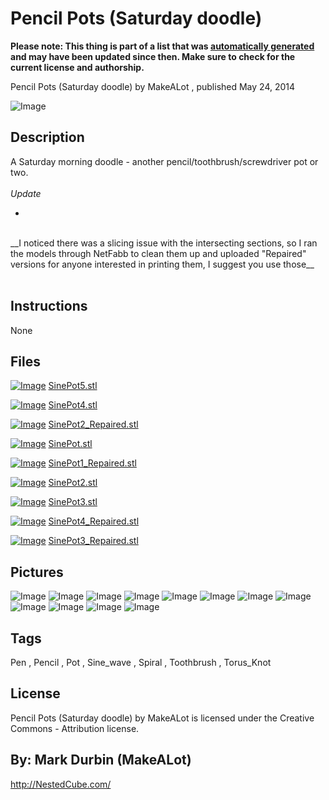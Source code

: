Pencil Pots (Saturday doodle)
===============
**Please note: This thing is part of a list that was [automatically generated](https://github.com/carlosgs/export-things) and may have been updated since then. Make sure to check for the current license and authorship.**  

Pencil Pots (Saturday doodle)  by MakeALot , published May 24, 2014

![Image](img/SinePot_display_large.jpg)

Description
--------
A Saturday morning doodle - another pencil/toothbrush/screwdriver pot or two.  <br />
<br />
*Update*  <br />
-  <br />
<br />
__I noticed there was a slicing issue with the intersecting sections, so I ran the models through NetFabb to clean them up and uploaded "Repaired" versions for anyone interested in printing them, I suggest you use those__  <br />
<br />

Instructions
--------
None

Files
--------
[![Image](img/SinePot5_preview_tinycard.jpg)](SinePot5.stl)
 [ SinePot5.stl](SinePot5.stl)  

[![Image](img/SinePot4_preview_tinycard.jpg)](SinePot4.stl)
 [ SinePot4.stl](SinePot4.stl)  

[![Image](img/SinePot2_Repaired_preview_tinycard.jpg)](SinePot2_Repaired.stl)
 [ SinePot2_Repaired.stl](SinePot2_Repaired.stl)  

[![Image](img/SinePot_preview_tinycard.jpg)](SinePot.stl)
 [ SinePot.stl](SinePot.stl)  

[![Image](img/SinePot1_Repaired_preview_tinycard.jpg)](SinePot1_Repaired.stl)
 [ SinePot1_Repaired.stl](SinePot1_Repaired.stl)  

[![Image](img/SinePot2_preview_tinycard.jpg)](SinePot2.stl)
 [ SinePot2.stl](SinePot2.stl)  

[![Image](img/SinePot3_preview_tinycard.jpg)](SinePot3.stl)
 [ SinePot3.stl](SinePot3.stl)  

[![Image](img/SinePot4_Repaired_preview_tinycard.jpg)](SinePot4_Repaired.stl)
 [ SinePot4_Repaired.stl](SinePot4_Repaired.stl)  

[![Image](img/SinePot3_Repaired_preview_tinycard.jpg)](SinePot3_Repaired.stl)
 [ SinePot3_Repaired.stl](SinePot3_Repaired.stl)  



Pictures
--------
![Image](img/SinePots_011_display_large.jpg)
![Image](img/SinePot1_display_large.jpg)
![Image](img/SinePot2_001_display_large.jpg)
![Image](img/SinePot5_display_large.jpg)
![Image](img/SinePot2_Repaired_display_large.jpg)
![Image](img/SinePot1_Repaired_display_large.jpg)
![Image](img/SinePot3_Repaired_display_large.jpg)
![Image](img/SinePot4_Repaired_display_large.jpg)
![Image](img/SinePot4_display_large.jpg)
![Image](img/SinePot2_display_large.jpg)
![Image](img/SinePot3_display_large.jpg)
![Image](img/SinePot_display_large.jpg)


Tags
--------
Pen , Pencil , Pot , Sine_wave , Spiral , Toothbrush , Torus_Knot  

  

License
--------
Pencil Pots (Saturday doodle) by MakeALot is licensed under the Creative Commons - Attribution license.  



By: Mark Durbin (MakeALot)
--------
<http://NestedCube.com/>